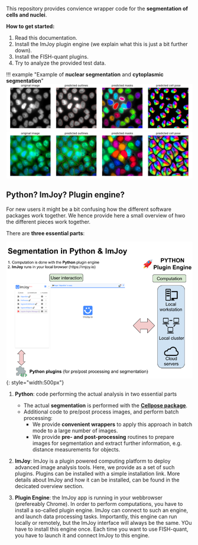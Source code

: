 
This repository provides convience wrapper code for the **segmentation of cells and nuclei**. 

__How to get started:__

1. Read this documentation.
2. Install the ImJoy plugin engine (we explain what this is just a bit further down).
3. Install the FISH-quant plugins.
4. Try to analyze the provided test data.
   
!!! example "Example of **nuclear segmentation** and **cytoplasmic segmentation**"
    ![segmentation__nuclei](img/segmentation__nuclei.png)
    ![segmentation__cells](img/segmentation__cells.png)

## Python? ImJoy? Plugin engine?

For new users it might be a bit confusing how the different software packages work together. We hence provide here a small overview of hwo the different pieces work together.

There are **three essential parts**:

![fq-get-version.gif](img/segmentation-overview.png){: style="width:500px"}

1. **Python**: code performing the actual analysis in two essential parts
    * The actual **segmentation** is performed with the [**Cellpose package**](https://github.com/mouseland/cellpose).
    * Additional code to pre/post process images, and perform batch processing:
        * We provide **convenient wrappers** to apply this approach in batch mode to a large number of images.
        * We provide **pre- and post-processing** routines to prepare images for segmentation and extract further information, e.g. distance measurements for objects.  

2. **ImJoy**: ImJoy is a plugin powered computing platform to deploy advanced image analysis tools. Here, we provide as a set of such plugins. Plugins can be installed with a simple installation link. More details about ImJoy and how it can be installed, can be found in the decicated overview section.
3. **Plugin Engine**: the ImJoy app is running in your webbrowser (prefereably Chrome). In order to perform computations, you have to install a 
so-called plugin engine. ImJoy can connect to such an engine, and launch data processing tasks. Importantly, this engine can run locally or remotely, but the ImJoy interface will always be the same. YOu have to install this engine once. Each time you want to use FISH-quant, you have to launch it and connect ImJoy to this engine.

